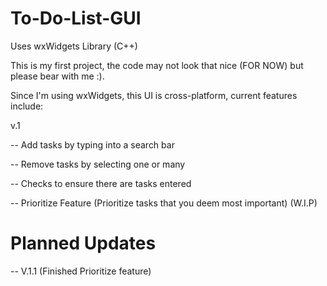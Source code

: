 # To-Do-List-GUI
Uses wxWidgets Library (C++)

This is my first project, the code may not look that nice (FOR NOW) but please bear with me :).

Since I'm using wxWidgets, this UI is cross-platform, current features include:



v.1  


-- Add tasks by typing into a search bar


-- Remove tasks by selecting one or many


-- Checks to ensure there are tasks entered


-- Prioritize Feature (Prioritize tasks that you deem most important) (W.I.P)

# Planned Updates
-- V.1.1 (Finished Prioritize feature)
